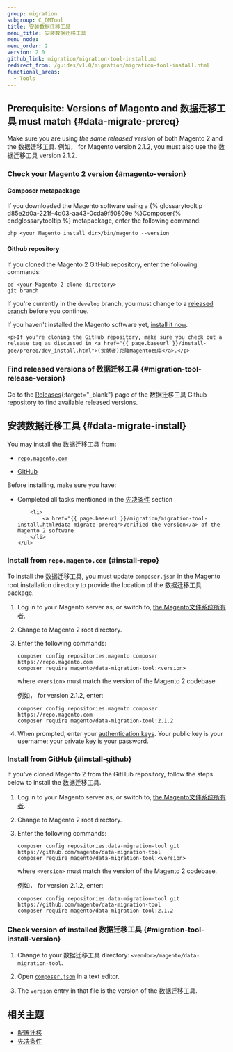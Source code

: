 ```yaml
---
group: migration
subgroup: C_DMTool
title: 安装数据迁移工具
menu_title: 安装数据迁移工具
menu_node:
menu_order: 2
version: 2.0
github_link: migration/migration-tool-install.md
redirect_from: /guides/v1.0/migration/migration-tool-install.html
functional_areas:
  - Tools
---
```


## Prerequisite: Versions of Magento and 数据迁移工具 must match {#data-migrate-prereq}

Make sure you are using *the same released version* of both Magento 2 and the 数据迁移工具. 例如， for Magento version 2.1.2, you must also use the 数据迁移工具 version 2.1.2.

### Check your Magento 2 version {#magento-version}

#### Composer metapackage

If you downloaded the Magento software using a {% glossarytooltip d85e2d0a-221f-4d03-aa43-0cda9f50809e %}Composer{% endglossarytooltip %} metapackage, enter the following command:

	php <your Magento install dir>/bin/magento --version

#### Github repository

If you cloned the Magento 2 GitHub repository, enter the following commands:

	cd <your Magento 2 clone directory>
	git branch

If you're currently in the `develop` branch, you must change to a <a href="{{ page.baseurl }}/install-gde/install/cli/dev_downgrade.html">released branch</a> before you continue.

<div class="bs-callout bs-callout-tip">
	<p>If you haven't installed the Magento software yet, <a href="{{ page.baseurl }}/install-gde/continue.html">install it now</a>.</p>

	<p>If you're cloning the GitHub repository, make sure you check out a release tag as discussed in <a href="{{ page.baseurl }}/install-gde/prereq/dev_install.html">(贡献者)克隆Magento仓库</a>.</p>
</div>

### Find released versions of 数据迁移工具 {#migration-tool-release-version}

Go to the [Releases](https://github.com/magento/data-migration-tool/releases){:target="_blank"} page of the 数据迁移工具 Github repository to find available released versions.

## 安装数据迁移工具 {#data-migrate-install}

You may install the 数据迁移工具 from:

* [`repo.magento.com`](#install-repo)

* [GitHub](#install-github)

<div class="bs-callout bs-callout-info" id="info">
  <p>Before installing, make sure you have:</p>
	<ul>
		<li>
			Completed all tasks mentioned in the <a href="{{ page.baseurl }}/migration/migration-tool-preconditions.html">先决条件</a> section
		</li>

		<li>
			<a href="{{ page.baseurl }}/migration/migration-tool-install.html#data-migrate-prereq">Verified the version</a> of the Magento 2 software
		</li>
	</ul>
</div>

### Install from `repo.magento.com` {#install-repo}

To install the 数据迁移工具, you must update `composer.json` in the Magento root installation directory to provide the location of the 数据迁移工具 package.

1.	Log in to your Magento server as, or switch to, <a href="{{ page.baseurl }}/install-gde/prereq/apache-user.html">the Magento文件系统所有者</a>.
2.	Change to Magento 2 root directory.
3.	Enter the following commands:

		composer config repositories.magento composer https://repo.magento.com
		composer require magento/data-migration-tool:<version>

	where `<version>` must match the version of the Magento 2 codebase.

	例如， for version 2.1.2, enter:

		composer config repositories.magento composer https://repo.magento.com
		composer require magento/data-migration-tool:2.1.2

4.  When prompted, enter your <a href="http://devdocs.magento.com/guides/v2.0/install-gde/prereq/connect-auth.html">authentication keys</a>. Your public key is your username; your private key is your password.

### Install from GitHub {#install-github}

If you've cloned Magento 2 from the GitHub repository, follow the steps below to install the 数据迁移工具.

1.	Log in to your Magento server as, or switch to, <a href="{{ page.baseurl }}/install-gde/prereq/apache-user.html">the Magento文件系统所有者</a>.
2.	Change to Magento 2 root directory.
3.	Enter the following commands:

		composer config repositories.data-migration-tool git https://github.com/magento/data-migration-tool
		composer require magento/data-migration-tool:<version>

	where `<version>` must match the version of the Magento 2 codebase.

	例如， for version 2.1.2, enter:

		composer config repositories.data-migration-tool git https://github.com/magento/data-migration-tool
		composer require magento/data-migration-tool:2.1.2

### Check version of installed 数据迁移工具 {#migration-tool-install-version}

1. Change to your 数据迁移工具 directory: `<vendor>/magento/data-migration-tool`.

2. Open [`composer.json`][composer-json] in a text editor.

3. The `version` entry in that file is the version of the 数据迁移工具.

## 相关主题

* <a href="{{ page.baseurl }}/migration/migration-tool-configure.html">配置迁移</a>
* <a href="{{ page.baseurl }}/migration/migration-tool-preconditions.html">先决条件</a>

[composer-json]: https://github.com/magento/data-migration-tool/blob/master/composer.json
